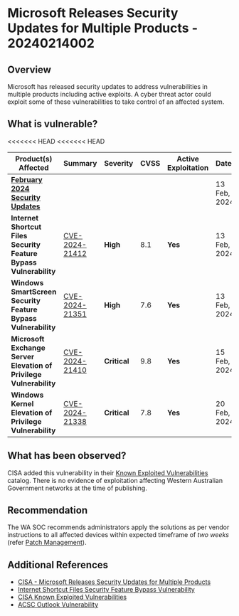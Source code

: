 # Microsoft Releases Security Updates for Multiple Products - 20240214002

## Overview

Microsoft has released security updates to address vulnerabilities in multiple products including active exploits. A cyber threat actor could exploit some of these vulnerabilities to take control of an affected system.

## What is vulnerable?

\<\<\<\<\<\<\< HEAD
\<\<\<\<\<\<\< HEAD

| Product(s) Affected                                                                                | Summary                                                                                | Severity     | CVSS | Active Exploitation | Dated        |
| -------------------------------------------------------------------------------------------------- | -------------------------------------------------------------------------------------- | ------------ | ---- | ------------------- | ------------ |
| [**February 2024 Security Updates**](https://msrc.microsoft.com/update-guide/releaseNote/2024-Feb) |                                                                                        |              |      |                     | 13 Feb, 2024 |
| **Internet Shortcut Files Security Feature Bypass Vulnerability**                                  | [CVE-2024-21412](https://msrc.microsoft.com/update-guide/vulnerability/CVE-2024-21412) | **High**     | 8.1  | **Yes**             | 13 Feb, 2024 |
| **Windows SmartScreen Security Feature Bypass Vulnerability**                                      | [CVE-2024-21351](https://nvd.nist.gov/vuln/detail/CVE-2024-21351)                      | **High**     | 7.6  | **Yes**             | 13 Feb, 2024 |
| **Microsoft Exchange Server Elevation of Privilege Vulnerability**                                 | [CVE-2024-21410](https://nvd.nist.gov/vuln/detail/CVE-2024-21410)                      | **Critical** | 9.8  | **Yes**             | 15 Feb, 2024 |
| **Windows Kernel Elevation of Privilege Vulnerability**                                            | [CVE-2024-21338](https://nvd.nist.gov/vuln/detail/CVE-2024-21338)                      | **Critical** | 7.8  | **Yes**             | 20 Feb, 2024 |

## What has been observed?

CISA added this vulnerability in their [Known Exploited Vulnerabilities](https://www.cisa.gov/known-exploited-vulnerabilities-catalog) catalog. There is no evidence of exploitation affecting Western Australian Government networks at the time of publishing.

## Recommendation

The WA SOC recommends administrators apply the solutions as per vendor instructions to all affected devices within expected timeframe of *two weeks* (refer [Patch Management](../guidelines/patch-management.md)).

## Additional References

- [CISA - Microsoft Releases Security Updates for Multiple Products](https://www.cisa.gov/news-events/alerts/2024/02/13/microsoft-releases-security-updates-multiple-products)
- [Internet Shortcut Files Security Feature Bypass Vulnerability](https://msrc.microsoft.com/update-guide/en-US/vulnerability/CVE-2024-21412)
- [CISA Known Exploited Vulnerabilities ](https://www.cisa.gov/known-exploited-vulnerabilities-catalog)
- [ACSC Outlook Vulnerability](https://www.cyber.gov.au/about-us/view-all-content/alerts-and-advisories/microsoft-office-outlook-remote-code-execution-vulnerability)
